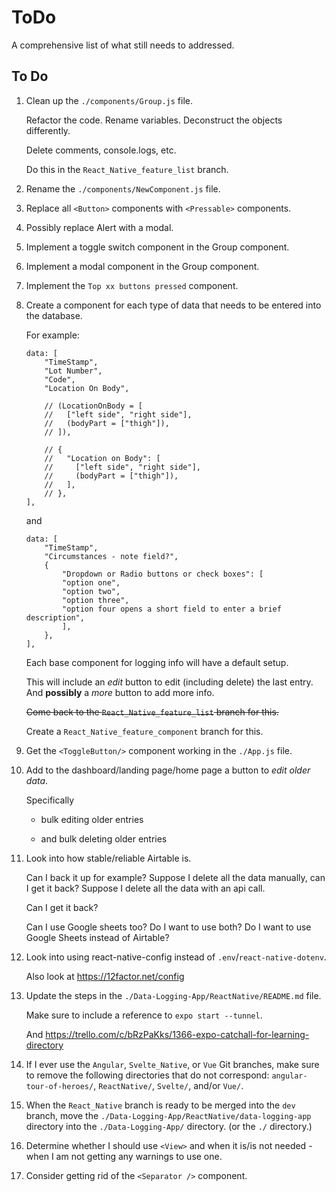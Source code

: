# ToDo

A comprehensive list of what still needs to addressed.

## To Do

1. Clean up the `./components/Group.js` file.

   Refactor the code. Rename variables. Deconstruct the objects differently.

   Delete comments, console.logs, etc.

   Do this in the `React_Native_feature_list` branch.

2. Rename the `./components/NewComponent.js` file.

3. Replace all `<Button>` components with `<Pressable>` components.

4. Possibly replace Alert with a modal.

5. Implement a toggle switch component in the Group component.

6. Implement a modal component in the Group component.

7. Implement the `Top xx buttons pressed` component.

8. Create a component for each type of data that needs to be entered into the database.

   For example:

   ```
   data: [
       "TimeStamp",
       "Lot Number",
       "Code",
       "Location On Body",

       // (LocationOnBody = [
       //   ["left side", "right side"],
       //   (bodyPart = ["thigh"]),
       // ]),

       // {
       //   "Location on Body": [
       //     ["left side", "right side"],
       //     (bodyPart = ["thigh"]),
       //   ],
       // },
   ],
   ```

   and

   ```
   data: [
       "TimeStamp",
       "Circumstances - note field?",
       {
           "Dropdown or Radio buttons or check boxes": [
           "option one",
           "option two",
           "option three",
           "option four opens a short field to enter a brief description",
           ],
       },
   ],
   ```

   Each base component for logging info will have a default setup.

   This will include an _edit_ button to edit (including delete) the last entry. And **possibly** a _more_ button to add more info.

   ~~Come back to the `React_Native_feature_list` branch for this.~~

   Create a `React_Native_feature_component` branch for this.

9. Get the `<ToggleButton/>` component working in the `./App.js` file.

10. Add to the dashboard/landing page/home page a button to _edit older data_.

    Specifically

    - bulk editing older entries

    - and bulk deleting older entries

11. Look into how stable/reliable Airtable is.

    Can I back it up for example? Suppose I delete all the data manually, can I get it back? Suppose I delete all the data with an api call.

    Can I get it back?

    Can I use Google sheets too? Do I want to use both? Do I want to use Google Sheets instead of Airtable?

12. Look into using react-native-config instead of `.env`/`react-native-dotenv`.

    Also look at https://12factor.net/config

13. Update the steps in the `./Data-Logging-App/ReactNative/README.md` file.

    Make sure to include a reference to `expo start --tunnel`.

    And https://trello.com/c/bRzPaKks/1366-expo-catchall-for-learning-directory

14. If I ever use the `Angular`, `Svelte_Native`, or `Vue` Git branches, make sure to remove the following directories that do not correspond: `angular-tour-of-heroes/`, `ReactNative/`, `Svelte/`, and/or `Vue/`.

15. When the `React_Native` branch is ready to be merged into the `dev` branch, move the `./Data-Logging-App/ReactNative/data-logging-app` directory into the `./Data-Logging-App/` directory. (or the `./` directory.)

16. Determine whether I should use `<View>` and when it is/is not needed - when I am not getting any warnings to use one.

17. Consider getting rid of the `<Separator />` component.

